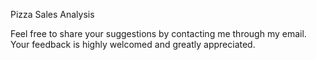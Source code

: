 Pizza Sales Analysis

Feel free to share your suggestions by contacting me through my email. Your feedback is highly welcomed and greatly appreciated.

